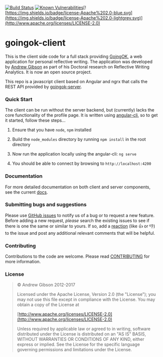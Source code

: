[![Build Status](https://travis-ci.org/GoingOK/goingok-client.svg?branch=master)](https://travis-ci.org/GoingOK/goingok-client) [![Known Vulnerabilities](https://snyk.io/test/github/goingok/goingok-client/badge.svg)](https://snyk.io/test/github/goingok/goingok-client)[![https://img.shields.io/badge/license-Apache%202.0-blue.svg](https://img.shields.io/badge/license-Apache%202.0-lightgrey.svg)](http://www.apache.org/licenses/LICENSE-2.0)

# goingok-client

This is the client side code for a full stack providing [GoingOK](http://goingok.org), a web application for personal reflective writing. The application was developed by [Andrew Gibson](http://andrewresearch.net) as part of his Doctoral research on Reflective Writing Analytics. It is now an open source project.

This repo is a javascript client based on Angular and ngrx that calls the REST API provided by [goingok-server](https://github.com/GoingOK/goingok-server).

### Quick Start

The client can be run without the server backend, but (currently) lacks the core functionality of the profile page. It is written using [angular-cli](https://cli.angular.io), so to get it started, follow these steps...

1. Ensure that you have ```node```, ```npm``` installed

2. Build the ```node_modules``` directory by running ```npm install``` in the root directory

3. Now run the application locally using the angular-cli: ```ng serve```

4. You should be able to connect by browsing to ```http://localhost:4200```


### Documentation

For more detailed documentation on both client and server components, see the current [docs](http://goingok.org/docs/).

### Submitting bugs and suggestions

Please use [GitHub issues](../../issues) to notify us of a bug or to request a new feature. Before adding a new request, *please* search the existing issues to see if there is one the same or similar to yours. If so, add a [reaction](//github.com/blog/2119-add-reactions-to-pull-requests-issues-and-comments) (like :+1: or :-1:) to the issue and post any additional relevant comments that will be helpful.

### Contributing

Contributions to the code are welcome. Please read [CONTRIBUTING](CONTRIBUTING.md) for more information.

### License

 > &copy; Andrew Gibson 2012-2017
 >
   > Licensed under the Apache License, Version 2.0 (the "License"); you may not use this file except in compliance with the License. You may obtain a copy of the License at
   >
   > [http://www.apache.org/licenses/LICENSE-2.0](http://www.apache.org/licenses/LICENSE-2.0)
   >
   > Unless required by applicable law or agreed to in writing, software distributed under the License is distributed on an "AS IS" BASIS, WITHOUT WARRANTIES OR CONDITIONS OF ANY KIND, either express or implied. See the License for the specific language governing permissions and limitations under the License.